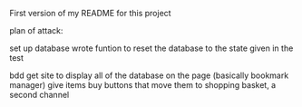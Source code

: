 First version of my README for this project




plan of attack:

set up database
wrote funtion to reset the database to the state given in the test

bdd
get site to display all of the database on the page (basically bookmark manager)
give items buy buttons that move them to shopping basket, a second channel
